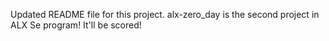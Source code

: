 Updated README file for this project.
alx-zero_day is the second project in ALX Se program! 
It'll be scored! 
